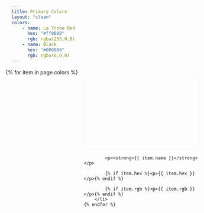 ```yaml
---
title: Primary Colors
layout: "clean"
colors:
    - name: La Trobe Red
      hex: "#ff0000"
      rgb: rgba(255,0,0)
    - name: Black
      hex: "#000000"
      rgb: rgba(0,0,0)
---
```


<style>
    .set {
        display: flex;
        flex-wrap: wrap;
        margin: 0 -1rem;
        padding: 0;
        list-style: none;
    }

    li {
        flex: 1 0 20%;
        margin: 1rem;
    }

    .color {
        width: 100%;
        height: 200px;
        color: white;
        border: 1px solid whitesmoke;
        margin-bottom: 1rem;
    }

    p {
        margin: 0;
    }
</style>


<ul class="set">
    {% for item in page.colors %} 
        <li>
            <div class="color" style="background:{{ item.hex }}"></div> 
            
            <p><strong>{{ item.name }}</strong></p>
            
            {% if item.hex %}<p>{{ item.hex }}</p>{% endif %}
            
            {% if item.rgb %}<p>{{ item.rgb }}</p>{% endif %}
        </li>
    {% endfor %}
</ul>
